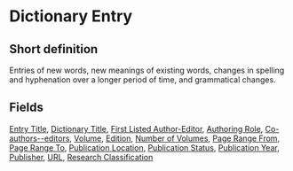 # Dictionary Entry
## Short definition
Entries of new words, new meanings of existing words, changes in spelling and hyphenation over a longer period of time, and grammatical changes.
## Fields
[Entry Title](../Object-Fields/Dictionary%20Entry/Entry%20Title.md),
[Dictionary Title](../Object-Fields/Dictionary%20Entry/Dictionary%20Title.md),
[First Listed Author-Editor](../Object-Fields/Dictionary%20Entry/First%20Listed%20Author-Editor.md),
[Authoring Role](../Object-Fields/Dictionary%20Entry/Authoring%20Role.md),
[Co-authors--editors](../Object-Fields/Dictionary%20Entry/Co-authors--editors.md),
[Volume](../Object-Fields/Dictionary%20Entry/Volume.md),
[Edition](../Object-Fields/Dictionary%20Entry/Edition.md),
[Number of Volumes](../Object-Fields/Dictionary%20Entry/Number%20of%20Volumes.md),
[Page Range From](../Object-Fields/Dictionary%20Entry/Page%20Range%20From.md),
[Page Range To](../Object-Fields/Dictionary%20Entry/Page%20Range%20To.md),
[Publication Location](../Object-Fields/Dictionary%20Entry/Publication%20Location.md),
[Publication Status](../Object-Fields/Dictionary%20Entry/Publication%20Status.md),
[Publication Year](../Object-Fields/Dictionary%20Entry/Publication%20Year.md),
[Publisher](../Object-Fields/Dictionary%20Entry/Publisher.md),
[URL](../Object-Fields/Dictionary%20Entry/URL.md),
[Research Classification](../Object-Fields/Dictionary%20Entry/Research%20Classification.md)
